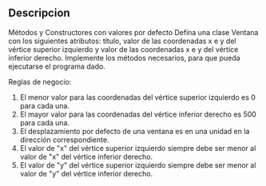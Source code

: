 ## Descripcion
Métodos y Constructores con valores por defecto
Defina una clase Ventana con los siguientes atributos: título,
valor de las coordenadas x e y del vértice superior izquierdo y
valor de las coordenadas x e y del vértice inferior derecho.
Implemente los métodos necesarios, para que pueda ejecutarse el
programa dado.

Reglas de negocio:

1. El menor valor para las coordenadas del vértice superior
izquierdo es 0 para cada una.
2. El mayor valor para las coordenadas del vértice inferior
derecho es 500 para cada una.
3. El desplazamiento por defecto de una ventana es en una
unidad en la dirección correspondiente.
4. El valor de "x" del vértice superior izquierdo siempre debe
ser menor al valor de "x" del vértice inferior derecho.
5. El valor de "y" del vértice superior izquierdo siempre debe
ser menor al valor de "y" del vértice inferior derecho.